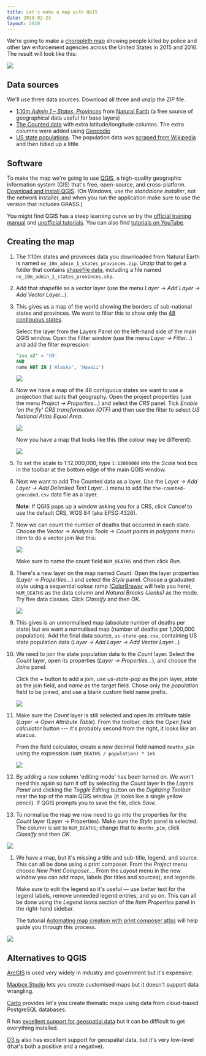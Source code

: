 ```yaml
---
title: Let's make a map with QGIS
date: 2018-02-23
layout: 2018
---
```


We're going to make a [choropleth map] showing people killed by police and other law enforcement agencies across the United States in 2015 and 2016. The result will look like this:

![](/img/per-1m.png)

Data sources
------------

We'll use three data sources. Download all three and unzip the ZIP file.

- [1:10m _Admin 1 – States, Provinces_][sp] from [Natural Earth] (a free source of geographical data useful for base layers)
- [The Counted data][tc] with extra latitude/longitude columns. The extra columns were added using [Geocodio]
- [US state populations][pp]. The population data was [scraped from Wikipedia] and then tidied up a little

Software
--------

To make the map we're going to use [QGIS], a high-quality geographic information system (GIS) that's free, open-source, and cross-platform. [Download and install QGIS]. (On Windows, use the _standalone installer_, not the network installer, and when you run the application make sure to use the version that includes GRASS.)

You might find QGIS has a steep learning curve so try the [official training manual] and [unofficial tutorials]. You can also find [tutorials on YouTube].

Creating the map
----------------

1. The 1:10m states and provinces data you downloaded from Natural Earth is named `ne_10m_admin_1_states_provinces.zip`. Unzip that to get a folder that contains [shapefile data], including a file named `ne_10m_admin_1_states_provinces.shp`.

1. Add that shapefile as a _vector_ layer (use the menu _Layer → Add Layer → Add Vector Layer..._).

1. This gives us a map of the world showing the borders of sub-national states and provinces. We want to filter this to show only the [48 contiguous states].

   Select the layer from the Layers Panel on the left-hand side of the main QGIS window. Open the Filter window (use the menu _Layer → Filter..._) and add the filter expression:

   ```sql
   "iso_a2" = 'US'
   AND
   name NOT IN ('Alaska', 'Hawaii')
   ```

   ![](/img/48-filter.png)

1. Now we have a map of the 48 contiguous states we want to use a projection that suits that geography. Open the project properties (use the menu _Project → Properties..._) and select the _CRS_ panel. Tick _Enable 'on the fly' CRS transformation (OTF)_ and then use the filter to select _US National Atlas Equal Area_.

   ![](/img/crs-filter.png)

   Now you have a map that looks like this (the colour may be different):

   ![](/img/projected-plain-map.png)

1. To set the scale to 1:12,000,000, type `1:12000000` into the _Scale_ text box in the toolbar at the bottom edge of the main QGIS window.

1. Next we want to add The Counted data as a layer. Use the _Layer → Add Layer → Add Delimited Text Layer..._) menu to add the `the-counted-geocoded.csv` data file as a layer.

   **Note**: If QGIS pops up a window asking you for a CRS, click _Cancel_ to use the default CRS, WGS 84 (aka EPSG:4326).

1. Now we can count the number of deaths that occurred in each state. Choose the _Vector → Analysis Tools → Count points in polygons_ menu item to do a vector join like this:

   ![](/img/count-points.png)

   Make sure to name the count field `NUM_DEATHS` and then click _Run_.

1. There's a new layer on the map named _Count_. Open the layer properties (_Layer → Properties..._) and select the _Style_ panel. Choose a graduated style using a sequential colour ramp ([ColorBrewer] will help you here), `NUM_DEATHS` as the data column and _Natural Breaks (Jenks)_ as the mode. Try five data classes. Click _Classify_ and then _OK_.

   ![](/img/layer-style.png)

1. This gives is an unnormalised map (absolute number of deaths per state) but we want a normalised map (number of deaths per 1,000,000 population). Add the final data source, `us-state-pop.csv`, containing US state population data (_Layer → Add Layer → Add Vector Layer..._)

1. We need to join the state population data to the _Count_ layer. Select the _Count_ layer, open its properties (_Layer → Properties..._), and choose the _Joins_ panel.

   Click the _+_ button to add a join, use _us-state-pop_ as the join layer, _state_ as the join field, and _name_ as the target field. Chose only the _population_ field to be joined, and use a blank custom field name prefix.

   ![](/img/layer-join.png)

1. Make sure the _Count_ layer is still selected and open its attribute table (_Layer → Open Attribute Table_). From the toolbar, click the _Open field calculator_ button --- it's probably second from the right, it looks like an abacus.

   From the field calculator, create a new decimal field named `deaths_p1m` using the expression `(NUM_DEATHS / population) * 1e6`

   ![](/img/field-calc.png)

1. By adding a new column 'editing mode' has been turned on. We won't need this again so turn it off by selecting the _Count_ layer in the _Layers Panel_ and clicking the _Toggle Editing_ button on the _Digitizing Toolbar_ near the top of the main QGIS window (it looks like a single yellow pencil). If QGIS prompts you to save the file, click _Save_.

1. To normalise the map we now need to go into the properties for the _Count_ layer (Layer → Properties). Make sure the _Style_ panel is selected. The column is set to `NUM_DEATHS`; change that to `deaths_p1m`, click _Classify_ and then _OK_.

  ![](/img/normalised-map.png)

1. We have a map, but it's missing a title and sub-title, legend, and source. This can all be done using a print composer. From the _Project_ menu choose _New Print Composer..._. From the _Layout_ menu in the new window you can add maps, labels (for titles and sources), and legends.

   Make sure to edit the legend so it's useful — use better text for the legend labels, remove unneeded legend entries, and so on. This can all be done using the _Legend Items_ section of the _Item Properties_ panel in the right-hand sidebar.

   The tutorial [Automating map creation with print composer atlas] will help guide you through this process.

  ![](/img/print-composer.png)

Alternatives to QGIS
--------------------

[ArcGIS] is used very widely in industry and government but it's expensive.

[Mapbox Studio] lets you create customised maps but it doesn't support data wrangling.

[Carto] provides let's you create thematic maps using data from cloud-based PostgreSQL databases.

R has [excellent support for geospatial data] but it can be difficult to get everything installed.

[D3.js] also has excellent support for geospatial data, but it's very low-level (that's both a positive and a negative).

  [sp]: http://www.naturalearthdata.com/downloads/10m-cultural-vectors/
  [tc]: http://dataviz.flother.is/2018/data/the-counted-geocoded.csv
  [pp]: http://dataviz.flother.is/2018/data/us-state-pop.csv

  [choropleth map]: https://en.wikipedia.org/wiki/Choropleth_map
  [Natural Earth]: http://www.naturalearthdata.com/
  [Geocodio]: https://geocod.io/
  [scraped from Wikipedia]: https://en.wikipedia.org/w/index.php?title=List_of_U.S._states_and_territories_by_population&oldid=825371767
  [QGIS]: https://www.qgis.org/
  [Download and install QGIS]: https://www.qgis.org/en/site/forusers/download.html
  [official training manual]: https://docs.qgis.org/2.18/en/docs/training_manual/index.html
  [unofficial tutorials]: http://www.qgistutorials.com/
  [tutorials on YouTube]: https://www.youtube.com/results?search_query=qgis+tutorials
  [shapefile data]: https://en.wikipedia.org/wiki/Shapefile
  [48 contiguous states]: https://en.wikipedia.org/wiki/Contiguous_United_States
  [ColorBrewer]: http://colorbrewer2.org/
  [Automating map creation with print composer atlas]: http://www.qgistutorials.com/en/docs/automating_map_creation.html
  [ArcGIS]: https://www.esri.com/arcgis/about-arcgis
  [Mapbox Studio]: https://www.mapbox.com/mapbox-studio/
  [Carto]: https://carto.com/
  [excellent support for geospatial data]: https://github.com/Robinlovelace/Creating-maps-in-R
  [D3.js]: https://medium.com/@mbostock/command-line-cartography-part-1-897aa8f8ca2c
